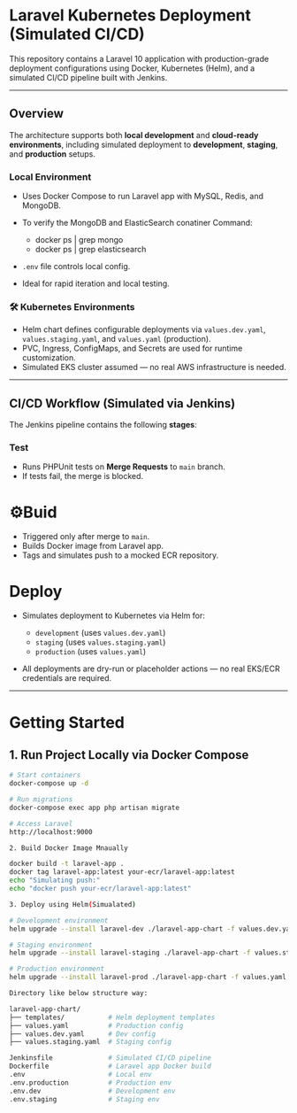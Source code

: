 # Laravel Kubernetes Deployment (Simulated CI/CD)

This repository contains a Laravel 10 application with production-grade deployment configurations using Docker, Kubernetes (Helm), and a simulated CI/CD pipeline built with Jenkins.

---

## Overview

The architecture supports both **local development** and **cloud-ready environments**, including simulated deployment to **development**, **staging**, and **production** setups.

### Local Environment
- Uses Docker Compose to run Laravel app with MySQL, Redis, and MongoDB.
- To verify the MongoDB and ElasticSearch conatiner
  Command:
  - docker ps | grep mongo
  - docker ps | grep elasticsearch
  
- `.env` file controls local config.
- Ideal for rapid iteration and local testing.

### 🛠️ Kubernetes Environments
- Helm chart defines configurable deployments via `values.dev.yaml`, `values.staging.yaml`, and `values.yaml` (production).
- PVC, Ingress, ConfigMaps, and Secrets are used for runtime customization.
- Simulated EKS cluster assumed — no real AWS infrastructure is needed.

---

## CI/CD Workflow (Simulated via Jenkins)

The Jenkins pipeline contains the following **stages**:

### Test
- Runs PHPUnit tests on **Merge Requests** to `main` branch.
- If tests fail, the merge is blocked.

# ⚙️Buid
- Triggered only after merge to `main`.
- Builds Docker image from Laravel app.
- Tags and simulates push to a mocked ECR repository.

# Deploy
- Simulates deployment to Kubernetes via Helm for:
  - `development` (uses `values.dev.yaml`)
  - `staging` (uses `values.staging.yaml`)
  - `production` (uses `values.yaml`)

- All deployments are dry-run or placeholder actions — no real EKS/ECR credentials are required.

---

# Getting Started

## 1. Run Project Locally via Docker Compose

```bash
# Start containers
docker-compose up -d

# Run migrations
docker-compose exec app php artisan migrate

# Access Laravel
http://localhost:9000

2. Build Docker Image Mnaually

docker build -t laravel-app .
docker tag laravel-app:latest your-ecr/laravel-app:latest
echo "Simulating push:"
echo "docker push your-ecr/laravel-app:latest"

3. Deploy using Helm(Simualated)

# Development environment
helm upgrade --install laravel-dev ./laravel-app-chart -f values.dev.yaml

# Staging environment
helm upgrade --install laravel-staging ./laravel-app-chart -f values.staging.yaml

# Production environment
helm upgrade --install laravel-prod ./laravel-app-chart -f values.yaml

Directory like below structure way:

laravel-app-chart/
├── templates/           # Helm deployment templates
├── values.yaml          # Production config
├── values.dev.yaml      # Dev config
├── values.staging.yaml  # Staging config

Jenkinsfile              # Simulated CI/CD pipeline
Dockerfile               # Laravel app Docker build
.env                     # Local env
.env.production          # Production env
.env.dev                 # Development env
.env.staging             # Staging env

